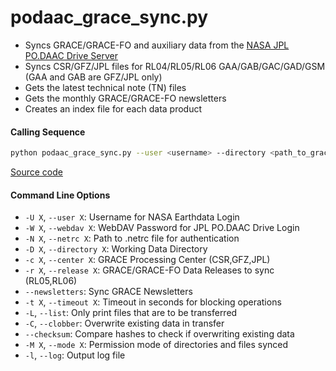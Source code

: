 podaac_grace_sync.py
====================

- Syncs GRACE/GRACE-FO and auxiliary data from the [NASA JPL PO.DAAC Drive Server](https://podaac-tools.jpl.nasa.gov/drive)
- Syncs CSR/GFZ/JPL files for RL04/RL05/RL06 GAA/GAB/GAC/GAD/GSM (GAA and GAB are GFZ/JPL only)
- Gets the latest technical note (TN) files
- Gets the monthly GRACE/GRACE-FO newsletters
- Creates an index file for each data product

#### Calling Sequence
```bash
python podaac_grace_sync.py --user <username> --directory <path_to_grace_directory> --release RL06
```
[Source code](https://github.com/tsutterley/read-GRACE-harmonics/blob/main/scripts/podaac_grace_sync.py)

#### Command Line Options
- `-U X`, `--user X`: Username for NASA Earthdata Login
- `-W X`, `--webdav X`: WebDAV Password for JPL PO.DAAC Drive Login
- `-N X`, `--netrc X`: Path to .netrc file for authentication
- `-D X`, `--directory X`: Working Data Directory
- `-c X`, `--center X`: GRACE Processing Center (CSR,GFZ,JPL)
- `-r X`, `--release X`: GRACE/GRACE-FO Data Releases to sync (RL05,RL06)
- `--newsletters`: Sync GRACE Newsletters
- `-t X`, `--timeout X`: Timeout in seconds for blocking operations
- `-L`, `--list`: Only print files that are to be transferred
- `-C`, `--clobber`: Overwrite existing data in transfer
- `--checksum`: Compare hashes to check if overwriting existing data
- `-M X`, `--mode X`: Permission mode of directories and files synced
- `-l`, `--log`: Output log file
